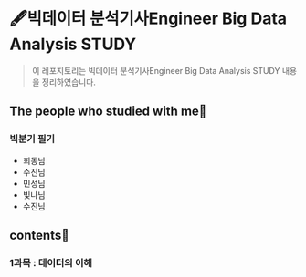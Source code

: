 # 🖋빅데이터 분석기사Engineer Big Data Analysis STUDY

> 이 레포지토리는 빅데이터 분석기사Engineer Big Data Analysis STUDY 내용을 정리하였습니다.
>

## The people who studied with me🤝<a id="people"></a>
### 빅분기 필기
* 회동님
* 수진님
* 민성님
* 빛나님
* 수진님

## contents📑<a id="contents"></a>

### 1과목 : 데이터의 이해

